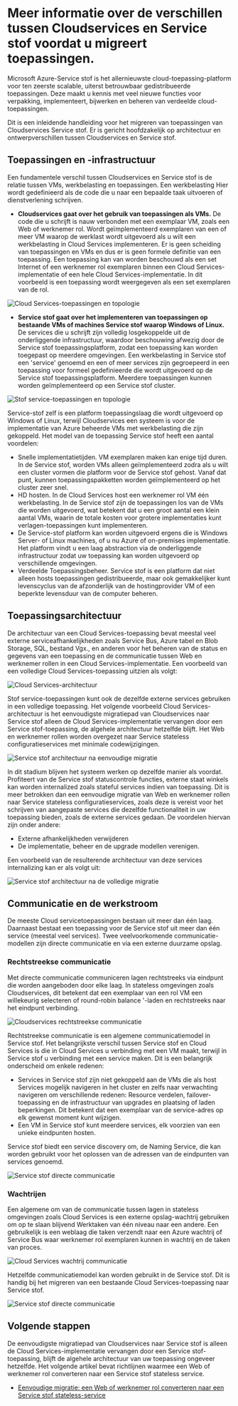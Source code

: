 <properties
   pageTitle="Verschillen tussen Cloudservices en Service stof | Microsoft Azure"
   description="Algemene informatie over het migreren van toepassingen van Cloudservices Service stof."
   services="service-fabric"
   documentationCenter=".net"
   authors="vturecek"
   manager="timlt"
   editor=""/>

<tags
   ms.service="service-fabric"
   ms.devlang="dotNet"
   ms.topic="article"
   ms.tgt_pltfrm="NA"
   ms.workload="NA"
   ms.date="10/19/2016"
   ms.author="vturecek"/>

# <a name="learn-about-the-differences-between-cloud-services-and-service-fabric-before-migrating-applications"></a>Meer informatie over de verschillen tussen Cloudservices en Service stof voordat u migreert toepassingen.
Microsoft Azure-Service stof is het allernieuwste cloud-toepassing-platform voor ten zeerste scalable, uiterst betrouwbaar gedistribueerde toepassingen. Deze maakt u kennis met veel nieuwe functies voor verpakking, implementeert, bijwerken en beheren van verdeelde cloud-toepassingen. 

Dit is een inleidende handleiding voor het migreren van toepassingen van Cloudservices Service stof. Er is gericht hoofdzakelijk op architectuur en ontwerpverschillen tussen Cloudservices en Service stof.
 
## <a name="applications-and-infrastructure"></a>Toepassingen en -infrastructuur

Een fundamentele verschil tussen Cloudservices en Service stof is de relatie tussen VMs, werkbelasting en toepassingen. Een werkbelasting Hier wordt gedefinieerd als de code die u naar een bepaalde taak uitvoeren of dienstverlening schrijven.
 
 - **Cloudservices gaat over het gebruik van toepassingen als VMs.** De code die u schrijft is nauw verbonden met een exemplaar VM, zoals een Web of werknemer rol. Wordt geïmplementeerd exemplaren van een of meer VM waarop de werklast wordt uitgevoerd als u wilt een werkbelasting in Cloud Services implementeren. Er is geen scheiding van toepassingen en VMs en dus er is geen formele definitie van een toepassing. Een toepassing kan van worden beschouwd als een set Internet of een werknemer rol exemplaren binnen een Cloud Services-implementatie of een hele Cloud Services-implementatie. In dit voorbeeld is een toepassing wordt weergegeven als een set exemplaren van de rol.
 
![Cloud Services-toepassingen en topologie][1]

 - **Service stof gaat over het implementeren van toepassingen op bestaande VMs of machines Service stof waarop Windows of Linux.** De services die u schrijft zijn volledig losgekoppelde uit de onderliggende infrastructuur, waardoor beschouwing afwezig door de Service stof toepassingsplatform, zodat een toepassing kan worden toegepast op meerdere omgevingen. Een werkbelasting in Service stof een 'service' genoemd en een of meer services zijn gegroepeerd in een toepassing voor formeel gedefinieerde die wordt uitgevoerd op de Service stof toepassingsplatform. Meerdere toepassingen kunnen worden geïmplementeerd op een Service stof cluster.
 
![Stof service-toepassingen en topologie][2]
 
Service-stof zelf is een platform toepassingslaag die wordt uitgevoerd op Windows of Linux, terwijl Cloudservices een systeem is voor de implementatie van Azure beheerde VMs met werkbelasting die zijn gekoppeld.
Het model van de toepassing Service stof heeft een aantal voordelen:

 - Snelle implementatietijden. VM exemplaren maken kan enige tijd duren. In de Service stof, worden VMs alleen geïmplementeerd zodra als u wilt een cluster vormen die platform voor de Service stof gehost. Vanaf dat punt, kunnen toepassingspakketten worden geïmplementeerd op het cluster zeer snel.
 - HD hosten. In de Cloud Services host een werknemer rol VM één werkbelasting. In de Service stof zijn de toepassingen los van de VMs die worden uitgevoerd, wat betekent dat u een groot aantal een klein aantal VMs, waarin de totale kosten voor grotere implementaties kunt verlagen-toepassingen kunt implementeren.
 - De Service-stof platform kan worden uitgevoerd ergens die is Windows Server- of Linux machines, of u nu Azure of on-premises implementatie. Het platform vindt u een laag abstraction via de onderliggende infrastructuur zodat uw toepassing kan worden uitgevoerd op verschillende omgevingen. 
 - Verdeelde Toepassingsbeheer. Service stof is een platform dat niet alleen hosts toepassingen gedistribueerde, maar ook gemakkelijker kunt levenscyclus van de afzonderlijk van de hostingprovider VM of een beperkte levensduur van de computer beheren.

## <a name="application-architecture"></a>Toepassingsarchitectuur

De architectuur van een Cloud Services-toepassing bevat meestal veel externe serviceafhankelijkheden zoals Service Bus, Azure tabel en Blob Storage, SQL, bestand Vgx., en anderen voor het beheren van de status en gegevens van een toepassing en de communicatie tussen Web en werknemer rollen in een Cloud Services-implementatie. Een voorbeeld van een volledige Cloud Services-toepassing uitzien als volgt:  

![Cloud Services-architectuur][9]

Stof service-toepassingen kunt ook de dezelfde externe services gebruiken in een volledige toepassing. Het volgende voorbeeld Cloud Services-architectuur is het eenvoudigste migratiepad van Cloudservices naar Service stof alleen de Cloud Services-implementatie vervangen door een Service stof-toepassing, de algehele architectuur hetzelfde blijft. Het Web en werknemer rollen worden overgezet naar Service stateless configuratieservices met minimale codewijzigingen.

![Service stof architectuur na eenvoudige migratie][10]

In dit stadium blijven het systeem werken op dezelfde manier als voordat. Profiteert van de Service stof statuscontrole functies, externe staat winkels kan worden internalized zoals stateful services indien van toepassing. Dit is meer betrokken dan een eenvoudige migratie van Web en werknemer rollen naar Service stateless configuratieservices, zoals deze is vereist voor het schrijven van aangepaste services die dezelfde functionaliteit in uw toepassing bieden, zoals de externe services gedaan. De voordelen hiervan zijn onder andere: 

 - Externe afhankelijkheden verwijderen 
 - De implementatie, beheer en de upgrade modellen verenigen. 
 
Een voorbeeld van de resulterende architectuur van deze services internalizing kan er als volgt uit:

![Service stof architectuur na de volledige migratie][11]

## <a name="communication-and-workflow"></a>Communicatie en de werkstroom

De meeste Cloud servicetoepassingen bestaan uit meer dan één laag. Daarnaast bestaat een toepassing voor de Service stof uit meer dan één service (meestal veel services). Twee veelvoorkomende communicatie-modellen zijn directe communicatie en via een externe duurzame opslag.

### <a name="direct-communication"></a>Rechtstreekse communicatie

Met directe communicatie communiceren lagen rechtstreeks via eindpunt die worden aangeboden door elke laag. In stateless omgevingen zoals Cloudservices, dit betekent dat een exemplaar van een rol VM een willekeurig selecteren of round-robin balance '-laden en rechtstreeks naar het eindpunt verbinding.

![Cloudservices rechtstreekse communicatie][5]

 Rechtstreekse communicatie is een algemene communicatiemodel in Service stof. Het belangrijkste verschil tussen Service stof en Cloud Services is die in Cloud Services u verbinding met een VM maakt, terwijl in Service stof u verbinding met een service maken. Dit is een belangrijk onderscheid om enkele redenen:

 - Services in Service stof zijn niet gekoppeld aan de VMs die als host Services mogelijk navigeren in het cluster en zelfs naar verwachting navigeren om verschillende redenen: Resource verdelen, failover-toepassing en de infrastructuur van upgrades en plaatsing of laden beperkingen. Dit betekent dat een exemplaar van de service-adres op elk gewenst moment kunt wijzigen. 
 - Een VM in Service stof kunt meerdere services, elk voorzien van een unieke eindpunten hosten.

Service stof biedt een service discovery om, de Naming Service, die kan worden gebruikt voor het oplossen van de adressen van de eindpunten van services genoemd. 

![Service stof directe communicatie][6]

### <a name="queues"></a>Wachtrijen

Een algemene om van de communicatie tussen lagen in stateless omgevingen zoals Cloud Services is een externe opslag-wachtrij gebruiken om op te slaan blijvend Werktaken van één niveau naar een andere. Een gebruikelijk is een weblaag die taken verzendt naar een Azure wachtrij of Service Bus waar werknemer rol exemplaren kunnen in wachtrij en de taken van proces.

![Cloud Services wachtrij communicatie][7]

Hetzelfde communicatiemodel kan worden gebruikt in de Service stof. Dit is handig bij het migreren van een bestaande Cloud Services-toepassing naar Service stof. 

![Service stof directe communicatie][8]
 
## <a name="next-steps"></a>Volgende stappen

De eenvoudigste migratiepad van Cloudservices naar Service stof is alleen de Cloud Services-implementatie vervangen door een Service stof-toepassing, blijft de algehele architectuur van uw toepassing ongeveer hetzelfde. Het volgende artikel bevat richtlijnen waarmee een Web of werknemer rol converteren naar een Service stof stateless service.

 - [Eenvoudige migratie: een Web of werknemer rol converteren naar een Service stof stateless-service](./service-fabric-cloud-services-migration-worker-role-stateless-service.md)

<!--Image references-->
[1]: ./media/service-fabric-cloud-services-migration-differences/topology-cloud-services.png
[2]: ./media/service-fabric-cloud-services-migration-differences/topology-service-fabric.png
[5]: ./media/service-fabric-cloud-services-migration-differences/cloud-service-communication-direct.png
[6]: ./media/service-fabric-cloud-services-migration-differences/service-fabric-communication-direct.png
[7]: ./media/service-fabric-cloud-services-migration-differences/cloud-service-communication-queues.png
[8]: ./media/service-fabric-cloud-services-migration-differences/service-fabric-communication-queues.png
[9]: ./media/service-fabric-cloud-services-migration-differences/cloud-services-architecture.png
[10]: ./media/service-fabric-cloud-services-migration-differences/service-fabric-architecture-simple.png
[11]: ./media/service-fabric-cloud-services-migration-differences/service-fabric-architecture-full.png
